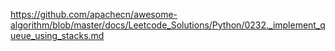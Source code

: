 https://github.com/apachecn/awesome-algorithm/blob/master/docs/Leetcode_Solutions/Python/0232._implement_queue_using_stacks.md
